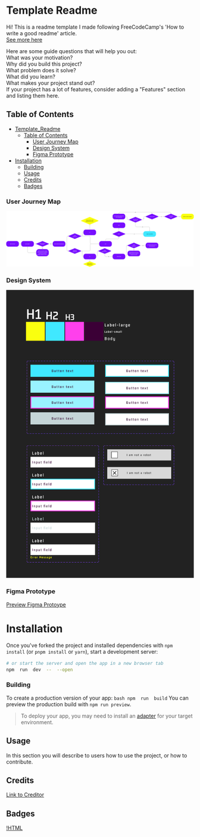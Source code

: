 # Template Readme

Hi! This is a readme template I made following FreeCodeCamp's 'How to write a good readme' article. <br >
<a href="https://www.freecodecamp.org/news/how-to-write-a-good-readme-file/">See more here</a>

Here are some guide questions that will help you out: <br >
What was your motivation? <br >
Why did you build this project? <br >
What problem does it solve? <br >
What did you learn? <br >
What makes your project stand out? <br >
If your project has a lot of features, consider adding a "Features" section and listing them here. <br >

## Table of Contents

[comment]: <> (change anything below this line. you can also use anchor tags to link)

- [Template_Readme](#template-readme)
  - [Table of Contents](#table-of-contents)
    - [User Journey Map](#user-journey-map)
    - [Design System](#design-system)
    - [Figma Prototype](#figma-prototype)
- [Installation](#installation)
    - [Building](#building)
  - [Usage](#usage)
  - [Credits](#credits)
  - [Badges](#badges)

### User Journey Map

[comment]: <> (image example, alt first, src next)

![user journey map](https://github.com/michellejanay/login-signup-form/blob/main/public/images/user-journey-map.png)

### Design System
![user journey map](https://github.com/michellejanay/login-signup-form/blob/main/public/images/login-signup-design-system.png)


### Figma Prototype

[comment]: <> (link, link text, src)

[Preview Figma Protoype](https://www.figma.com/proto/v8M2trVakeb1xbLfyHICdD/Sign-in-Journey?page-id=0%3A1&type=design&node-id=1-2&viewport=-601%2C158%2C0.34&t=XwoB2ZMH66imDMZg-1&scaling=scale-down&starting-point-node-id=1%3A2&mode=design)


# Installation

[comment]: <> (Use the example in your original project readme)

Once you've forked the project and installed dependencies with `npm install` (or `pnpm install` or `yarn`), start a development server:
```bash npm  run  dev
# or start the server and open the app in a new browser tab
npm  run  dev  --  --open
```  

### Building
To create a production version of your app:
```bash npm  run  build```
You can preview the production build with `npm run preview`.
> To deploy your app, you may need to install an [adapter](https://kit.svelte.dev/docs/adapters) for your target environment.

## Usage
In this section you will describe to users how to use the project, or how to contribute. 

## Credits
[comment]: <> (Don't forget to add credits!)
[Link to Creditor](https://www.freecodecamp.org/news/how-to-write-a-good-readme-file)

## Badges
[!HTML](https://img.shields.io/badge/HTML5-E34F26?style=for-the-badge&logo=html5&logoColor=white)
